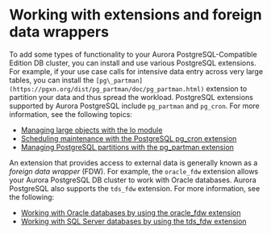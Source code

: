 # Working with extensions and foreign data wrappers<a name="Appendix.PostgreSQL.CommonDBATasks"></a>

To add some types of functionality to your Aurora PostgreSQL\-Compatible Edition DB cluster, you can install and use various PostgreSQL extensions\. For example, if your use case calls for intensive data entry across very large tables, you can install the `[pg\_partman](https://pgxn.org/dist/pg_partman/doc/pg_partman.html)` extension to partition your data and thus spread the workload\. PostgreSQL extensions supported by Aurora PostgreSQL include `pg_partman` and `pg_cron`\. For more information, see the following topics:
+ [Managing large objects with the lo module](PostgreSQL_large_objects_lo_extension.md)
+ [Scheduling maintenance with the PostgreSQL pg\_cron extension](PostgreSQL_pg_cron.md)
+ [Managing PostgreSQL partitions with the pg\_partman extension](PostgreSQL_Partitions.md)

An extension that provides access to external data is generally known as a *foreign data wrapper* \(FDW\)\. For example, the `oracle_fdw` extension allows your Aurora PostgreSQL DB cluster to work with Oracle databases\. Aurora PostgreSQL also supports the `tds_fdw` extension\. For more information, see the following:
+ [Working with Oracle databases by using the oracle\_fdw extension](Appendix.PostgreSQL.CommonDBATasks.Extensions.foreign-data-wrappers.md#postgresql-oracle-fdw)
+ [Working with SQL Server databases by using the tds\_fdw extension](Appendix.PostgreSQL.CommonDBATasks.Extensions.foreign-data-wrappers.md#postgresql-tds-fdw)